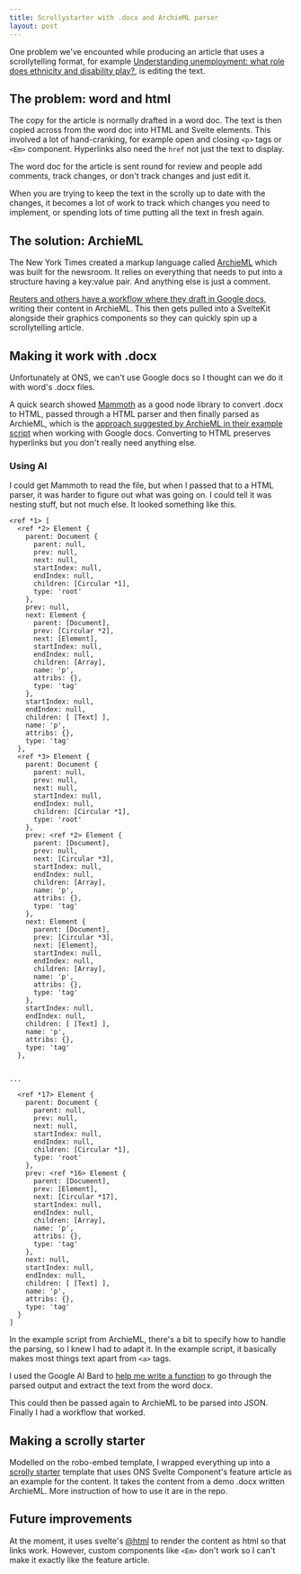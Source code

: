 ```yaml
---
title: Scrollystarter with .docx and ArchieML parser 
layout: post
---
```

One problem we've encounted while producing an article that uses a scrollytelling format, for example [Understanding unemployment: what role does ethnicity and disability play?](https://www.ons.gov.uk/visualisations/dvc2281/), is editing the text. 

## The problem: word and html

The copy for the article is normally drafted in a word doc. The text is then copied across from the word doc into HTML and Svelte elements. This involved a lot of hand-cranking, for example open and closing `<p>` tags or `<Em>` component. Hyperlinks also need the `href` not just the text to display. 

The word doc for the article is sent round for review and people add comments, track changes, or don't track changes and just edit it. 

When you are trying to keep the text in the scrolly up to date with the changes, it becomes a lot of work to track which changes you need to implement, or spending lots of time putting all the text in fresh again.

## The solution: ArchieML

The New York Times created a markup language called [ArchieML](http://archieml.org/) which was built for the newsroom. It relies on everything that needs to put into a structure having a key:value pair. And anything else is just a comment. 

[Reuters and others have a workflow where they draft in Google docs](https://reuters-graphics.github.io/graphics-components/?path=/docs/guides-using-with-google-docs--docs), writing their content in ArchieML. This then gets pulled into a SvelteKit alongside their graphics components so they can quickly spin up a scrollytelling article.

## Making it work with .docx

Unfortunately at ONS, we can't use Google docs so I thought can we do it with word's .docx files. 

A quick search showed [Mammoth](https://github.com/mwilliamson/mammoth.js) as a good node library to convert .docx to HTML, passed through a HTML parser and then finally parsed as ArchieML, which is the [approach suggested by ArchieML in their example script](https://github.com/newsdev/archieml-js/blob/master/examples/google_drive.js) when working with Google docs. Converting to HTML preserves hyperlinks but you don't really need anything else.

### Using AI
I could get Mammoth to read the file, but when I passed that to a HTML parser, it was harder to figure out what was going on. I could tell it was nesting stuff, but not much else. It looked something like this. 



```
<ref *1> [
  <ref *2> Element {
    parent: Document {
      parent: null,
      prev: null,
      next: null,
      startIndex: null,
      endIndex: null,
      children: [Circular *1],
      type: 'root'
    },
    prev: null,
    next: Element {
      parent: [Document],
      prev: [Circular *2],
      next: [Element],
      startIndex: null,
      endIndex: null,
      children: [Array],
      name: 'p',
      attribs: {},
      type: 'tag'
    },
    startIndex: null,
    endIndex: null,
    children: [ [Text] ],
    name: 'p',
    attribs: {},
    type: 'tag'
  },
  <ref *3> Element {
    parent: Document {
      parent: null,
      prev: null,
      next: null,
      startIndex: null,
      endIndex: null,
      children: [Circular *1],
      type: 'root'
    },
    prev: <ref *2> Element {
      parent: [Document],
      prev: null,
      next: [Circular *3],
      startIndex: null,
      endIndex: null,
      children: [Array],
      name: 'p',
      attribs: {},
      type: 'tag'
    },
    next: Element {
      parent: [Document],
      prev: [Circular *3],
      next: [Element],
      startIndex: null,
      endIndex: null,
      children: [Array],
      name: 'p',
      attribs: {},
      type: 'tag'
    },
    startIndex: null,
    endIndex: null,
    children: [ [Text] ],
    name: 'p',
    attribs: {},
    type: 'tag'
  },

  
...

  <ref *17> Element {
    parent: Document {
      parent: null,
      prev: null,
      next: null,
      startIndex: null,
      endIndex: null,
      children: [Circular *1],
      type: 'root'
    },
    prev: <ref *16> Element {
      parent: [Document],
      prev: [Element],
      next: [Circular *17],
      startIndex: null,
      endIndex: null,
      children: [Array],
      name: 'p',
      attribs: {},
      type: 'tag'
    },
    next: null,
    startIndex: null,
    endIndex: null,
    children: [ [Text] ],
    name: 'p',
    attribs: {},
    type: 'tag'
  }
]
```

In the example script from ArchieML, there's a bit to specify how to handle the parsing, so I knew I had to adapt it. In the example script, it basically makes most things text apart from `<a>` tags.

I used the Google AI Bard to [help me write a function](https://g.co/gemini/share/3fb7077f1afb) to go through the parsed output and extract the text from the word docx. 

This could then be passed again to ArchieML to be parsed into JSON. Finally I had a workflow that worked. 

## Making a scrolly starter
Modelled on the robo-embed template, I wrapped everything up into a [scrolly starter](https://github.com/ONSvisual/scrolly-starter) template that uses ONS Svelte Component's feature article as an example for the content. It takes the content from a demo .docx written ArchieML. More instruction of how to use it are in the repo.

## Future improvements
At the moment, it uses svelte's [@html](https://learn.svelte.dev/tutorial/html-tags) to render the content as html so that links work. However, custom components like `<Em>` don't work so I can't make it exactly like the feature article. 






